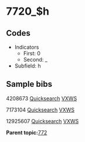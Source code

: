 # 7720\_$h

## Codes

-   Indicators
    -   First: 0
    -   Second: \_
-   Subfield: h

## Sample bibs

4208673 [Quicksearch](https://search.library.yale.edu/catalog/4208673) [VXWS](http://prodorbis.library.yale.edu:7014/vxws/GetHoldingsService?bibId=4208673)

7173104 [Quicksearch](https://search.library.yale.edu/catalog/7173104) [VXWS](http://prodorbis.library.yale.edu:7014/vxws/GetHoldingsService?bibId=7173104)

12925607 [Quicksearch](https://search.library.yale.edu/catalog/12925607) [VXWS](http://prodorbis.library.yale.edu:7014/vxws/GetHoldingsService?bibId=12925607)

**Parent topic:**[772](../../tags/772/772.md)

